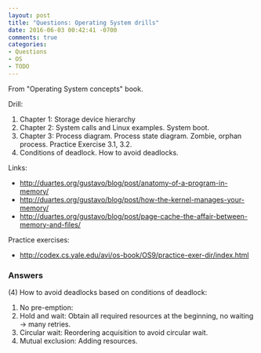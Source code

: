 ```yaml
---
layout: post
title: "Questions: Operating System drills"
date: 2016-06-03 00:42:41 -0700
comments: true
categories: 
- Questions
- OS
- TODO
---
```


From "Operating System concepts" book.

<!--more-->

Drill:

1. Chapter 1: Storage device hierarchy
2. Chapter 2: System calls and Linux examples. System boot.
3. Chapter 3: Process diagram. Process state diagram. Zombie, orphan process. Practice Exercise 3.1, 3.2.
4. Conditions of deadlock. How to avoid deadlocks.

Links:

* http://duartes.org/gustavo/blog/post/anatomy-of-a-program-in-memory/
* http://duartes.org/gustavo/blog/post/how-the-kernel-manages-your-memory/
* http://duartes.org/gustavo/blog/post/page-cache-the-affair-between-memory-and-files/

Practice exercises:

* http://codex.cs.yale.edu/avi/os-book/OS9/practice-exer-dir/index.html

### Answers

(4) How to avoid deadlocks based on conditions of deadlock:

1. No pre-emption: 
2. Hold and wait: Obtain all required resources at the beginning, no waiting -> many retries.
3. Circular wait: Reordering acquisition to avoid circular wait.
4. Mutual exclusion: Adding resources.